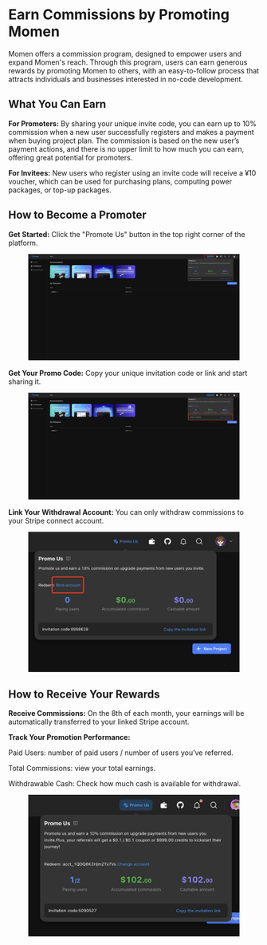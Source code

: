 # Earn Commissions by Promoting Momen

Momen offers a commission program, designed to empower users and expand Momen's reach. Through this program, users can earn generous rewards by promoting Momen to others, with an easy-to-follow process that attracts individuals and businesses interested in no-code development.

## What You Can Earn

**For Promoters:** By sharing your unique invite code, you can earn up to 10% commission when a new user successfully registers and makes a payment when buying project plan. The commission is based on the new user’s payment actions, and there is no upper limit to how much you can earn, offering great potential for promoters.

**For Invitees:** New users who register using an invite code will receive a ¥10 voucher, which can be used for purchasing plans, computing power packages, or top-up packages.

## How to Become a Promoter

**Get Started:** Click the "Promote Us" button in the top right corner of the platform.
<figure><img src="../.gitbook/assets/promous1.jpeg" alt=""><figcaption></figcaption></figure>

**Get Your Promo Code:** Copy your unique invitation code or link and start sharing it.
<figure><img src="../.gitbook/assets/promous2.jpeg" alt=""><figcaption></figcaption></figure>

**Link Your Withdrawal Account:** You can only withdraw commissions to your Stripe connect account.
<figure><img src="../.gitbook/assets/promous3.jpeg" alt=""><figcaption></figcaption></figure>

## How to Receive Your Rewards
**Receive Commissions:** On the 8th of each month, your earnings will be automatically transferred to your linked Stripe account.

**Track Your Promotion Performance:**

Paid Users: number of paid users / number of users you’ve referred.

Total Commissions: view your total earnings.

Withdrawable Cash: Check how much cash is available for withdrawal.
<figure><img src="../.gitbook/assets/promous4.jpeg" alt=""><figcaption></figcaption></figure>